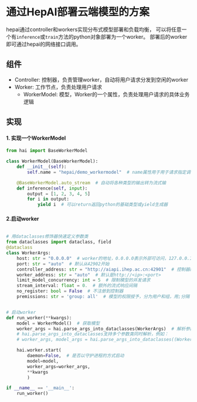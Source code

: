 

# 通过HepAI部署云端模型的方案

hepai通过controller和workers实现分布式模型部署和负载均衡，
可以将任意一个有`inference`或`train`方法的python对象部署为一个worker。
部署后的worker即可通过hepai的网络接口调用。

## 组件

+ Controller: 控制器，负责管理worker，自动将用户请求分发到空闲的worker
+ Worker: 工作节点，负责处理用户请求
  - WorkerModel: 模型，Worker的一个属性，负责处理用户请求的具体业务逻辑

## 实现

#### 1. 实现一个WorkerModel
```python
from hai import BaseWorkerModel

class WorkerModel(BaseWorkerModel):
    def __init__(self):
        self.name = "hepai/demo_workermodel"  # name属性用于用于请求指定调研的模型

    @BaseWorkerModel.auto_stream  # 自动将各种类型的输出转为流式输
    def inference(self, input):
        output = [1, 2, 3, 4, 5]
        for i in output:
            yield i  # 可以return返回python的基础类型或yield生成器
```
#### 2.启动worker
```python

# 用dataclasses修饰器快速定义参数类
from dataclasses import dataclass, field
@dataclass
class WorkerArgs:
    host: str = "0.0.0.0"  # worker的地址，0.0.0.0表示外部可访问，127.0.0.1表示只有本机可访问
    port: str = "auto"  # 默认从42902开始
    controller_address: str = "http://aiapi.ihep.ac.cn:42901"  # 控制器的地址
    worker_address: str = "auto"  # 默认是http://<ip>:<port>
    limit_model_concurrency: int = 5  # 限制模型的并发请求
    stream_interval: float = 0.  # 额外的流式响应间隔
    no_register: bool = False  # 不注册到控制器
    premissions: str = 'group: all'  # 模型的权限授予，分为用户和组，用;分隔


# 启动worker
def run_worker(**kwargs):
    model = WorkerModel()  # 获取模型
    worker_args = hai.parse_args_into_dataclasses(WorkerArgs)  # 解析参数
    # hai.parse_args_into_dataclasses支持多个参数类同时解析，例如：
    # worker_args, model_args = hai.parse_args_into_dataclasses((WorkerArgs, ModelArgs))

    hai.worker.start(
        daemon=False,  # 是否以守护进程的方式启动
        model=model,
        worker_args=worker_args,
        **kwargs
        )

if __name__ == '__main__':
    run_worker()
```
